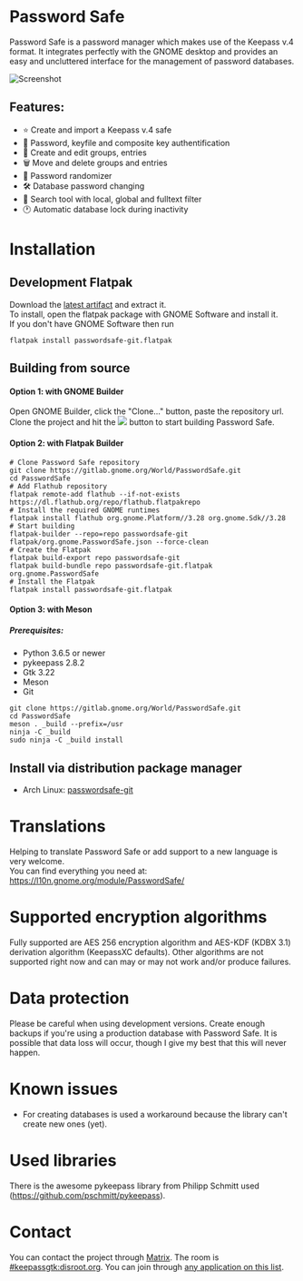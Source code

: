 # Password Safe
Password Safe is a password manager which makes use of the Keepass v.4 format.
It integrates perfectly with the GNOME desktop and provides an easy and uncluttered interface for the management of password databases.

![Screenshot](https://terminal.run/stuff/overview.png)

## Features:
* ⭐ Create and import a Keepass v.4 safe
* 🔐 Password, keyfile and composite key authentification
* 📝 Create and edit groups, entries
* 🗑 Move and delete groups and entries
* 🎲 Password randomizer
* 🛠 Database password changing
* 🔎 Search tool with local, global and fulltext filter
* 🕐 Automatic database lock during inactivity

# Installation
## Development Flatpak
Download the [latest artifact](https://gitlab.gnome.org/World/PasswordSafe/-/jobs/artifacts/master/download?job=flatpak) and extract it.  
To install, open the flatpak package with GNOME Software and install it.  
If you don't have GNOME Software then run
```
flatpak install passwordsafe-git.flatpak
```


## Building from source


#### Option 1: with GNOME Builder
Open GNOME Builder, click the "Clone..." button, paste the repository url.
Clone the project and hit the ![](https://terminal.run/stuff/run_button.png) button to start building Password Safe.

#### Option 2: with Flatpak Builder
```
# Clone Password Safe repository
git clone https://gitlab.gnome.org/World/PasswordSafe.git
cd PasswordSafe
# Add Flathub repository
flatpak remote-add flathub --if-not-exists https://dl.flathub.org/repo/flathub.flatpakrepo
# Install the required GNOME runtimes
flatpak install flathub org.gnome.Platform//3.28 org.gnome.Sdk//3.28
# Start building
flatpak-builder --repo=repo passwordsafe-git flatpak/org.gnome.PasswordSafe.json --force-clean
# Create the Flatpak
flatpak build-export repo passwordsafe-git
flatpak build-bundle repo passwordsafe-git.flatpak org.gnome.PasswordSafe
# Install the Flatpak
flatpak install passwordsafe-git.flatpak

```


#### Option 3: with Meson
##### Prerequisites:
* Python 3.6.5 or newer
* pykeepass 2.8.2
* Gtk 3.22
* Meson
* Git

```
git clone https://gitlab.gnome.org/World/PasswordSafe.git
cd PasswordSafe
meson . _build --prefix=/usr
ninja -C _build
sudo ninja -C _build install
```

## Install via distribution package manager
* Arch Linux: [passwordsafe-git](https://aur.archlinux.org/packages/gnome-passwordsafe-git/)

# Translations
Helping to translate Password Safe or add support to a new language is very welcome.  
You can find everything you need at: https://l10n.gnome.org/module/PasswordSafe/

# Supported encryption algorithms
Fully supported are AES 256 encryption algorithm and AES-KDF (KDBX 3.1) derivation algorithm (KeepassXC defaults).
Other algorithms are not supported right now and can may or may not work and/or produce failures.

# Data protection
Please be careful when using development versions. Create enough backups if you're using a production database with Password Safe. It is possible that data loss will occur, though I give my best that this will never happen.

# Known issues
* For creating databases is used a workaround because the library can't create new ones (yet).

# Used libraries
There is the awesome pykeepass library from Philipp Schmitt used (https://github.com/pschmitt/pykeepass).

# Contact
You can contact the project through [Matrix](https://matrix.org). The room is
[#keepassgtk:disroot.org](https://matrix.to/#/#keepassgtk:disroot.org). You can
join through [any application on this list](https://matrix.org/docs/projects/try-matrix-now.html).
